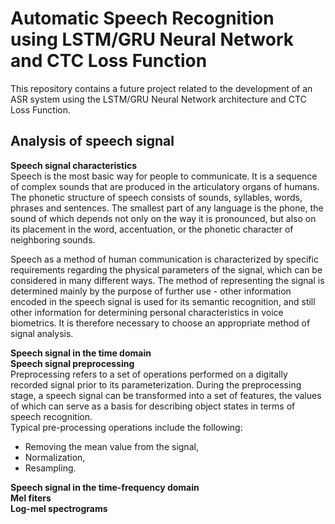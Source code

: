 # Automatic Speech Recognition using LSTM/GRU Neural Network and CTC Loss Function
This repository contains a future project related to the development of an ASR system using the LSTM/GRU Neural Network architecture and CTC Loss Function.

## Analysis of speech signal
**Speech signal characteristics**  
Speech is the most basic way for people to communicate. It is a sequence of complex sounds that are produced in the articulatory organs of humans. The phonetic structure of speech consists of sounds, syllables, words, phrases and sentences. The smallest part of any language is the phone, the sound of which depends not only on the way it is pronounced, but also on its placement in the word, accentuation, or the phonetic character of neighboring sounds.  

Speech as a method of human communication is characterized by specific requirements regarding the physical parameters of the signal, which can be considered in many different ways. The method of representing the signal is determined mainly by the purpose of further use - other information encoded in the speech signal is used
for its semantic recognition, and still other information for determining personal characteristics in voice biometrics. It is therefore necessary to choose an appropriate method of signal analysis.  

**Speech signal in the time domain**  
**Speech signal preprocessing**  
Preprocessing refers to a set of operations performed on a digitally recorded signal prior to its parameterization. During the preprocessing stage, a speech signal can be transformed into a set of features, the values of which can serve as a basis for describing object states in terms of speech recognition.  
Typical pre-processing operations include the following:  
- Removing the mean value from the signal,  
- Normalization,  
- Resampling.  

**Speech signal in the time-frequency domain**  
**Mel fiters**  
**Log-mel spectrograms**  
